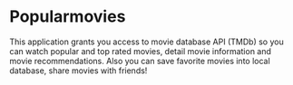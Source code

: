 # Popularmovies
 This application grants you access to movie database API (TMDb) so you can watch popular and top rated movies, detail movie information and movie recommendations. Also you can save favorite movies into local database, share movies with friends!
